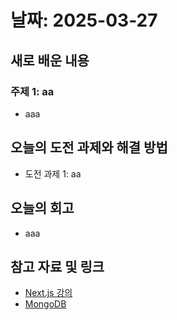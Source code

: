 # 날짜: 2025-03-27

## 새로 배운 내용
### 주제 1: aa
- aaa


## 오늘의 도전 과제와 해결 방법
- 도전 과제 1: aa

## 오늘의 회고
- aaa
  
## 참고 자료 및 링크
- [Next.js 강의](https://codingapple.com/course/next-js/)
- [MongoDB](https://www.mongodb.com/)

